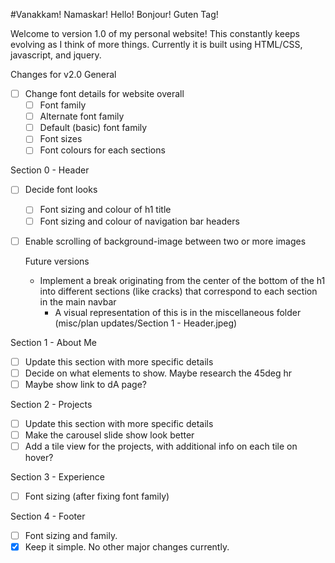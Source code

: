 #Vanakkam! Namaskar! Hello! Bonjour! Guten Tag!

Welcome to version 1.0 of my personal website!
This constantly keeps evolving as I think of more things. Currently it is built using HTML/CSS, javascript, and jquery.

Changes for v2.0
General
- [ ] Change font details for website overall
  - [ ] Font family
  - [ ] Alternate font family
  - [ ] Default (basic) font family
  - [ ] Font sizes
  - [ ] Font colours for each sections
     
Section 0 - Header
- [ ] Decide font looks
  - [ ] Font sizing and colour of h1 title
  - [ ] Font sizing and colour of navigation bar headers
- [ ] Enable scrolling of background-image between two or more images

  Future versions
  - Implement a break originating from the center of the bottom of the h1 into different sections (like cracks) that correspond to each section in the main navbar
    - A visual representation of this is in the miscellaneous folder (misc/plan updates/Section 1 - Header.jpeg)
  
Section 1 - About Me
- [ ] Update this section with more specific details
- [ ] Decide on what elements to show. Maybe research the 45deg hr
- [ ] Maybe show link to dA page?

Section 2 - Projects
- [ ] Update this section with more specific details
- [ ] Make the carousel slide show look better
- [ ] Add a tile view for the projects, with additional info on each tile on hover?

Section 3 - Experience
- [ ] Font sizing (after fixing font family)

Section 4 - Footer
- [ ] Font sizing and family.
- [x] Keep it simple. No other major changes currently.
